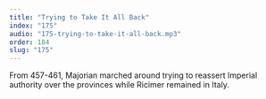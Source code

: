 ```yaml
---
title: "Trying to Take It All Back"
index: "175"
audio: "175-trying-to-take-it-all-back.mp3"
order: 184
slug: "175"
---
```


From 457-461, Majorian marched around trying to reassert Imperial authority over the provinces while Ricimer remained in Italy. 


